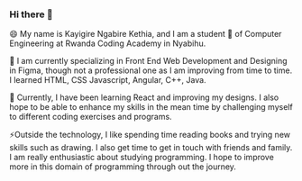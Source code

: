 ### Hi there 👋

<!--
**kethia123/kethia123** is a ✨ _special_ ✨ repository because its `README.md` (this file) appears on your GitHub profile.

Here are some ideas to get you started:

- 🔭 I’m currently working on ...
- 🌱 I’m currently learning ...
- 👯 I’m looking to collaborate on ...
- 🤔 I’m looking for help with ...
- 💬 Ask me about ...
- 📫 How to reach me: ...
- 😄 Pronouns: ...
- ⚡ Fun fact: ...
-->
😄 My name is Kayigire Ngabire Kethia, and I am a student 🌱 of Computer Engineering at Rwanda Coding Academy in Nyabihu.

🔭 I am currently specializing in Front End Web Development and Designing in Figma, though not a professional one as I am improving from time to time. I learned HTML, CSS Javascript, Angular, C++, Java. 

🌱 Currently, I have been learning React and improving my designs. I also hope to be able to enhance my skills in the mean time by challenging myself to different coding exercises and programs.

⚡Outside the technology, I like spending time reading books and trying new skills such as drawing. I also get time to get in touch with friends and family. I am really enthusiastic about studying programming. I hope to improve more in this domain of programming through out the journey.
